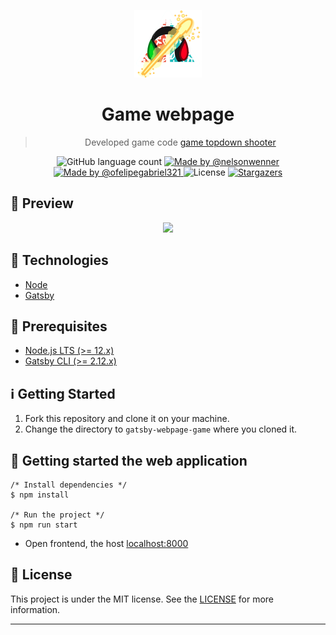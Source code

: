 <p align="center">
  <img alt="logo" src="./static/logo.svg" />
</p>

<h1 align="center">Game webpage</h1>

<blockquote align="center">
Developed game code <a href="https://github.com/nelsonwenner/godot-topdown-shooter">game topdown shooter</a>
</blockquote>

<p align="center">
  <img alt="GitHub language count" src="https://img.shields.io/github/languages/count/nelsonwenner/gatsby-webpage-game?color=%2304D361">

  <a href="https://github.com/nelsonwenner">
    <img alt="Made by @nelsonwenner" src="https://img.shields.io/badge/made%20by-%40nelsonwenner-%2304D361">
  </a>
   <a href="https://github.com/ofelipegabriel321">
    <img alt="Made by @ofelipegabriel321" src="https://img.shields.io/badge/made%20by-%40ofelipegabriel321-%2304D361">
  </a>

  <img alt="License" src="https://img.shields.io/badge/license-MIT-%2304D361">

  <a href="https://github.com/nelsonwenner/ecoleta/stargazers">
    <img alt="Stargazers" src="https://img.shields.io/github/stars/nelsonwenner/gatsby-webpage-game?style=social">
  </a>
</p>

## :movie_camera: Preview
<div align="center">
  <img src="./preview/gatsby-website-game-preview.gif" />
</div>

## :rocket: Technologies

* [Node](https://nodejs.org/en/)
* [Gatsby](https://www.gatsbyjs.com/)

## :electric_plug: Prerequisites
  
- [Node.js LTS (>= 12.x)](https://nodejs.org/)
- [Gatsby CLI (>= 2.12.x)](https://www.gatsbyjs.com/)

## :information_source: Getting Started

1. Fork this repository and clone it on your machine.
2. Change the directory to `gatsby-webpage-game` where you cloned it.

## :closed_lock_with_key: Getting started the web application

```shell
/* Install dependencies */
$ npm install

/* Run the project */
$ npm run start
```
  * Open frontend, the host [localhost:8000](http://localhost:8000) 

## :memo: License
This project is under the MIT license. See the [LICENSE](LICENSE.md) for more information.

---
